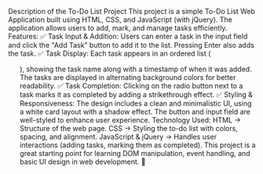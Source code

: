 Description of the To-Do List Project
This project is a simple To-Do List Web Application built using HTML, CSS, and JavaScript (with jQuery). The application allows users to add, mark, and manage tasks efficiently.
Features:
✅ Task Input & Addition:
Users can enter a task in the input field and click the "Add Task" button to add it to the list.
Pressing Enter also adds the task.
✅ Task Display:
Each task appears in an ordered list (<ol>), showing the task name along with a timestamp of when it was added.
The tasks are displayed in alternating background colors for better readability.
✅ Task Completion:
Clicking on the radio button next to a task marks it as completed by adding a strikethrough effect.
✅ Styling & Responsiveness:
The design includes a clean and minimalistic UI, using a white card layout with a shadow effect.
The button and input field are well-styled to enhance user experience.
Technology Used:
HTML → Structure of the web page.
CSS → Styling the to-do list with colors, spacing, and alignment.
JavaScript & jQuery → Handles user interactions (adding tasks, marking them as completed).
This project is a great starting point for learning DOM manipulation, event handling, and basic UI design in web development. 🚀
